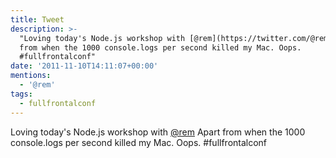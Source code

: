 ```yaml
---
title: Tweet
description: >-
  "Loving today's Node.js workshop with [@rem](https://twitter.com/@rem) Apart
  from when the 1000 console.logs per second killed my Mac. Oops.
  #fullfrontalconf"
date: '2011-11-10T14:11:07+00:00'
mentions:
  - '@rem'
tags:
  - fullfrontalconf
---
```

Loving today's Node.js workshop with [@rem](https://twitter.com/@rem) Apart from when the 1000 console.logs per second killed my Mac. Oops. #fullfrontalconf
